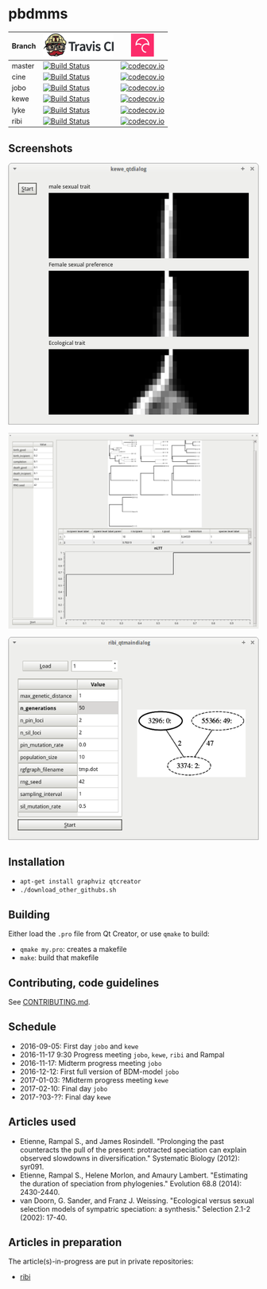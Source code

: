 # pbdmms

Branch|[![Travis CI logo](TravisCI.png)](https://travis-ci.org)|[![Codecov logo](Codecov.png)](https://www.codecov.io)
---|---|---
master|[![Build Status](https://travis-ci.org/richelbilderbeek/pbdmms.svg?branch=master)](https://travis-ci.org/richelbilderbeek/pbdmms)|[![codecov.io](https://codecov.io/github/richelbilderbeek/pbdmms/coverage.svg?branch=master)](https://codecov.io/github/richelbilderbeek/pbdmms/branch/master)
cine|[![Build Status](https://travis-ci.org/richelbilderbeek/pbdmms.svg?branch=cine)](https://travis-ci.org/richelbilderbeek/pbdmms)|[![codecov.io](https://codecov.io/github/richelbilderbeek/pbdmms/coverage.svg?branch=cine)](https://codecov.io/github/richelbilderbeek/pbdmms/branch/cine)
jobo|[![Build Status](https://travis-ci.org/richelbilderbeek/pbdmms.svg?branch=jobo)](https://travis-ci.org/richelbilderbeek/pbdmms)|[![codecov.io](https://codecov.io/github/richelbilderbeek/pbdmms/coverage.svg?branch=jobo)](https://codecov.io/github/richelbilderbeek/pbdmms/branch/jobo)
kewe|[![Build Status](https://travis-ci.org/richelbilderbeek/pbdmms.svg?branch=kewe)](https://travis-ci.org/richelbilderbeek/pbdmms)|[![codecov.io](https://codecov.io/github/richelbilderbeek/pbdmms/coverage.svg?branch=kewe)](https://codecov.io/github/richelbilderbeek/pbdmms/branch/kewe)
lyke|[![Build Status](https://travis-ci.org/richelbilderbeek/pbdmms.svg?branch=lyke)](https://travis-ci.org/richelbilderbeek/pbdmms)|[![codecov.io](https://codecov.io/github/richelbilderbeek/pbdmms/coverage.svg?branch=lyke)](https://codecov.io/github/richelbilderbeek/pbdmms/branch/lyke)
ribi|[![Build Status](https://travis-ci.org/richelbilderbeek/pbdmms.svg?branch=ribi)](https://travis-ci.org/richelbilderbeek/pbdmms)|[![codecov.io](https://codecov.io/github/richelbilderbeek/pbdmms/coverage.svg?branch=ribi)](https://codecov.io/github/richelbilderbeek/pbdmms/branch/ribi)

## Screenshots

![kewe](Screenshots/kewe_gui.png)

![pbd](Screenshots/pbd_gui.png)

![ribi](Screenshots/ribi_gui.png)

## Installation

 * `apt-get install graphviz qtcreator`
 * `./download_other_githubs.sh`

## Building

Either load the `.pro` file from Qt Creator, or use `qmake` to build:

 * `qmake my.pro`: creates a makefile
 * `make`: build that makefile

## Contributing, code guidelines

See [CONTRIBUTING.md](CONTRIBUTING.md).

## Schedule

 * 2016-09-05: First day `jobo` and `kewe`
 * 2016-11-17 9:30 Progress meeting `jobo`, `kewe`, `ribi` and Rampal
 * 2016-11-17: Midterm progress meeting `jobo`
 * 2016-12-12: First full version of BDM-model `jobo`
 * 2017-01-03: ?Midterm progress meeting `kewe`
 * 2017-02-10: Final day `jobo`
 * 2017-?03-??: Final day `kewe`

## Articles used

 * Etienne, Rampal S., and James Rosindell. "Prolonging the past counteracts the pull of the present: protracted speciation can explain observed slowdowns in diversification." Systematic Biology (2012): syr091.
 * Etienne, Rampal S., Helene Morlon, and Amaury Lambert. "Estimating the duration of speciation from phylogenies." Evolution 68.8 (2014): 2430-2440.
 * van Doorn, G. Sander, and Franz J. Weissing. "Ecological versus sexual selection models of sympatric speciation: a synthesis." Selection 2.1-2 (2002): 17-40.

## Articles in preparation

The article(s)-in-progress are put in private repositories:

 * [ribi](https://github.com/richelbilderbeek/distancer_article)

